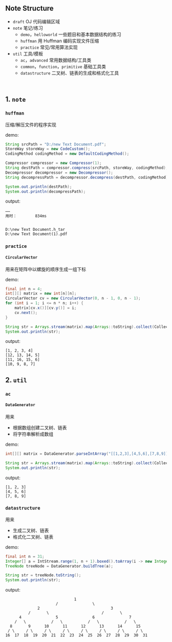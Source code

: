 ## Note Structure

- <code>draft</code> OJ 代码编辑区域
- <code>note</code> 笔记/练习
    - <code>demo</code>，<code>helloworld</code> 一些题目和基本数据结构的练习
    - <code>huffman</code> 用 Huffman 编码实现文件压缩
    - <code>practice</code> 常见/常用算法实现
- <code>util</code> 工具/模板
    - <code>ac</code>，<code>advanced</code> 常用数据结构/工具类
    - <code>common</code>，<code>function</code>，<code>primitive</code> 基础工具类
    - <code>datastructure</code> 二叉树、链表的生成和格式化工具

<br />

## 1. <code>note</code>

### <code>huffman</code>

压缩/解压文件的程序实现

demo:

```java
String srcPath = "D:/new Text Document.pdf";
StoreWay storeWay = new CodeCustom();
CodingMethod codingMethod = new DefaultCodingMethod();

Compressor compressor = new Compressor(1);
String destPath = compressor.compress(srcPath, storeWay, codingMethod);
Decompressor decompressor = new Decompressor();
String decompressPath = decompressor.decompress(destPath, codingMethod);

System.out.println(destPath);
System.out.println(decompressPath);
```

output:

```
……
用时：        834ms


D:\new Text Document.h_tar
D:\new Text Document(1).pdf
```

### <code>practice</code>

#### <code>CircularVector</code>

用来在矩阵中以螺旋的顺序生成一组下标

demo:

```java
final int n = 4;
int[][] matrix = new int[n][n];
CircularVector cv = new CircularVector(0, n - 1, 0, n - 1);
for (int i = 1; i <= n * n; i++) {
    matrix[cv.x()][cv.y()] = i;
    cv.next();
}

String str = Arrays.stream(matrix).map(Arrays::toString).collect(Collectors.joining("\n"));
System.out.println(str);
```

output:

```
[1, 2, 3, 4]
[12, 13, 14, 5]
[11, 16, 15, 6]
[10, 9, 8, 7]
```

## 2. <code>util</code>

### <code>ac</code>

#### <code>DataGenerator</code>

用来

- 根据数组创建二叉树、链表
- 将字符串解析成数组

demo:

```java
int[][] matrix = DataGenerator.parseIntArray("[[1,2,3],[4,5,6],[7,8,9]]", int[][].class);

String str = Arrays.stream(matrix).map(Arrays::toString).collect(Collectors.joining("\n"));
System.out.println(str);
```

output:

```
[1, 2, 3]
[4, 5, 6]
[7, 8, 9]
```

### <code>datastructure</code>

用来

- 生成二叉树、链表
- 格式化二叉树、链表

demo:

```java
final int n = 31;
Integer[] a = IntStream.range(1, n + 1).boxed().toArray(i -> new Integer[n]);
TreeNode treeNode = DataGenerator.buildTree(a);

String str = treeNode.toString();
System.out.println(str);
```

output:

```
                              1
                      /               \
              2                               3
          /       \                       /       \
      4               5               6               7
    /   \           /   \           /   \           /   \
  8       9      10      11      12      13      14      15
 / \     / \     / \     / \     / \     / \     / \     / \
16  17  18  19  20  21  22  23  24  25  26  27  28  29  30  31
```


